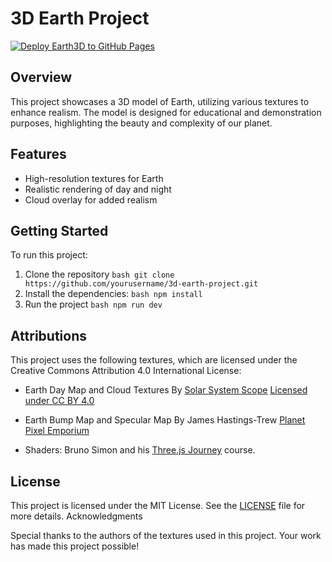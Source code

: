 # 3D Earth Project

[![Deploy Earth3D to GitHub Pages](https://github.com/mitchcamza/Earth3D/actions/workflows/deploy.yml/badge.svg)](https://github.com/mitchcamza/Earth3D/actions/workflows/deploy.yml)

## Overview
This project showcases a 3D model of Earth, utilizing various textures to enhance realism. The model is designed for educational and demonstration purposes, highlighting the beauty and complexity of our planet.

## Features
- High-resolution textures for Earth
- Realistic rendering of day and night
- Cloud overlay for added realism

## Getting Started
To run this project:
1. Clone the repository ```bash git clone https://github.com/yourusername/3d-earth-project.git```
2. Install the dependencies: ```bash npm install```
3. Run the project ```bash npm run dev```

## Attributions
This project uses the following textures, which are licensed under the Creative Commons Attribution 4.0 International License:
- Earth Day Map and Cloud Textures
By [Solar System Scope](http://solarsystemscope.com/textures)
[Licensed under CC BY 4.0](https://creativecommons.org/licenses/by/4.0/)

- Earth Bump Map and Specular Map
By James Hastings-Trew
[Planet Pixel Emporium](https://planetpixelemporium.com/planets.html)

- Shaders: Bruno Simon and his [Three.js Journey](https://threejs-journey.com) course.

## License
This project is licensed under the MIT License. See the [LICENSE](https://github.com/mitchcamza/Earth3D?tab=MIT-1-ov-file) file for more details.
Acknowledgments

Special thanks to the authors of the textures used in this project. Your work has made this project possible!
